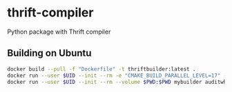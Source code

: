 # thrift-compiler
Python package with Thrift compiler

## Building on Ubuntu
```bash
docker build --pull -f "Dockerfile" -t thriftbuilder:latest .
docker run --user $UID --init --rm -e "CMAKE_BUILD_PARALLEL_LEVEL=17" --volume $PWD:$PWD mybuilder python3.10 -m build $PWD
docker run --user $UID --init --rm --volume $PWD:$PWD mybuilder auditwheel repair $PWD/dist/*.whl -w $PWD/wheelhouse
```